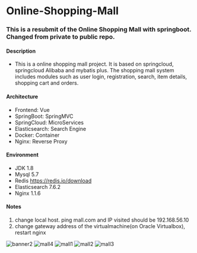 # Online-Shopping-Mall

### This is a resubmit of the Online Shopping Mall with springboot. Changed from private to public repo.

#### Description
- This is a online shopping mall project. It is based on springcloud, springcloud Alibaba and mybatis plus. The shopping mall system includes modules such as user login, registration, search, item details, shopping cart and orders.

#### Architecture
- Frontend: Vue
- SpringBoot: SpringMVC
- SpringCloud: MicroServices
- Elasticsearch: Search Engine
- Docker: Container
- Nginx: Reverse Proxy


#### Environment
- JDK	1.8
- Mysql	5.7
- Redis	https://redis.io/download
- Elasticsearch	7.6.2
- Nginx	1.1.6

#### Notes

1.  change local host. ping mall.com and IP visited should be 192.168.56.10
2.  change gateway address of the virtualmachine(on Oracle Virtualbox), restart nginx


![banner2](https://user-images.githubusercontent.com/43489975/184656305-a13fa88f-8621-45ef-b652-4c70118a2241.jpg)
![mall4](https://user-images.githubusercontent.com/43489975/184656314-b0eb877a-1e04-4ed9-b8fa-6ec9751bfd21.jpg)
![mall1](https://user-images.githubusercontent.com/43489975/184656321-4da936ad-4439-4dab-b292-316e64d31723.jpg)
![mall2](https://user-images.githubusercontent.com/43489975/184656373-8f51d59a-76c4-483a-a905-6dbc6684b7c9.jpg)
![mall3](https://user-images.githubusercontent.com/43489975/184656475-7bcdf762-93f5-4693-a477-feac3e11b2cd.jpg)
